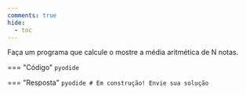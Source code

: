 ```yaml
---
comments: true
hide:
  - toc
---
```


Faça um programa que calcule o mostre a média aritmética de N notas.

=== "Código"
	```pyodide
	```

=== "Resposta"
	```pyodide
	# Em construção! Envie sua solução
	```

